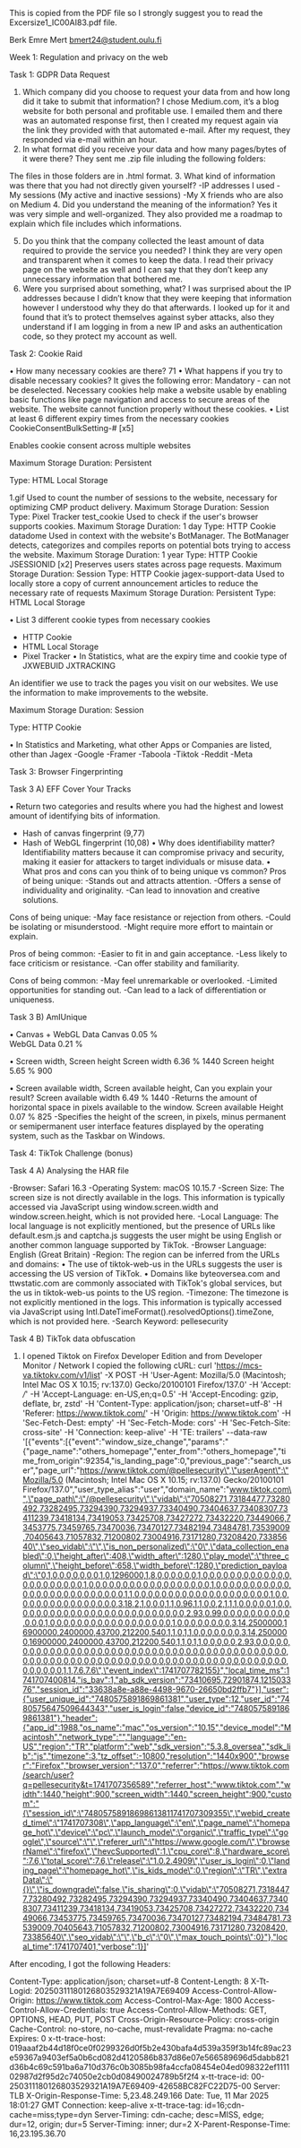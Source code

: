 This is copied from the PDF file so I strongly suggest you to read the Excersize1_IC00AI83.pdf file.

Berk Emre Mert
bmert24@student.oulu.fi

Week 1: Regulation and privacy on the web

Task 1: GDPR Data Request

1.	Which company did you choose to request your data from and how long did it take to submit that information?
I chose Medium.com, it’s a blog website for both personal and profitable use. I emailed them and there was an automated response first, then I created my request again via the link they provided with that automated e-mail. After my request, they responded via e-mail within an hour.
2.	In what format did you receive your data and how many pages/bytes of it were there?
They sent me .zip file inluding the following folders:
 
The files in those folders are in .html format.
3.	What kind of information was there that you had not directly given yourself?
-IP addresses I used
-My sessions (My active and inactive sessions)
-My X friends who are also on Medium
4.	Did you understand the meaning of the information?
Yes it was very simple and well-organized. They also provided me a roadmap to explain which file includes which informations.
 
5.	Do you think that the company collected the least amount of data required to provide the service you needed?
I think they are very open and transparent when it comes to keep the data. I read their privacy page on the website as well and I can say that they don’t keep any unnecessary information that bothered me.
6.	Were you surprised about something, what?
I was surprised about the IP addresses because I didn’t know that they were keeping that information however I understood why they do that afterwards. I looked up for it and found that it’s to protect themselves against syber attacks, also they understand if I am logging in from a new IP and asks an authentication code, so they protect my account as well.

Task 2: Cookie Raid

•	How many necessary cookies are there?
71
•	What happens if you try to disable necessary cookies?
It gives the following error:
Mandatory - can not be deselected. Necessary cookies help make a website usable by enabling basic functions like page navigation and access to secure areas of the website. The website cannot function properly without these cookies.
•	List at least 6 different expiry times from the necessary cookies
CookieConsentBulkSetting-# [x5]

Enables cookie consent across multiple websites

Maximum Storage Duration: Persistent

Type: HTML Local Storage

1.gif
Used to count the number of sessions to the website, necessary for optimizing CMP product delivery.
Maximum Storage Duration: Session
Type: Pixel Tracker
test_cookie
Used to check if the user's browser supports cookies.
Maximum Storage Duration: 1 day
Type: HTTP Cookie
datadome
Used in context with the website's BotManager. The BotManager detects, categorizes and compiles reports on potential bots trying to access the website.
Maximum Storage Duration: 1 year
Type: HTTP Cookie
JSESSIONID [x2]
Preserves users states across page requests.
Maximum Storage Duration: Session
Type: HTTP Cookie
jagex-support-data
Used to locally store a copy of current announcement articles to reduce the necessary rate of requests
Maximum Storage Duration: Persistent
Type: HTML Local Storage

•	List 3 different cookie types from necessary cookies
- HTTP Cookie
- HTML Local Storage
- Pixel Tracker
•	In Statistics, what are the expiry time and cookie type of JXWEBUID
JXTRACKING

An identifier we use to track the pages you visit on our websites. We use the information to make improvements to the website.

Maximum Storage Duration: Session

Type: HTTP Cookie

•	In Statistics and Marketing, what other Apps or Companies are listed, other than Jagex
-Google
-Framer
-Taboola
-Tiktok
-Reddit
-Meta

Task 3: Browser Fingerprinting

Task 3 A) EFF Cover Your Tracks

•	Return two categories and results where you had the highest and lowest amount of identifying bits of information.
- Hash of canvas fingerprint (9,77)
- Hash of WebGL fingerprint (10,08)
•	Why does identifiability matter?
Identifiability matters because it can compromise privacy and security, making it easier for attackers to target individuals or misuse data.
•	What pros and cons can you think of to being unique vs common?
Pros of being unique:
-Stands out and attracts attention.
-Offers a sense of individuality and originality.
-Can lead to innovation and creative solutions.

Cons of being unique:
-May face resistance or rejection from others.
-Could be isolating or misunderstood.
-Might require more effort to maintain or explain.

Pros of being common:
-Easier to fit in and gain acceptance.
-Less likely to face criticism or resistance.
-Can offer stability and familiarity.

Cons of being common:
-May feel unremarkable or overlooked.
-Limited opportunities for standing out.
-Can lead to a lack of differentiation or uniqueness.

Task 3 B) AmIUnique

•	Canvas + WebGL Data
Canvas 	0.05 %	 
WebGL Data 	0.21 %	 

•	Screen width, Screen height
Screen width 	6.36 %	1440
Screen height 	5.65 %	900

•	Screen available width, Screen available height, Can you explain your result?
Screen available width	6.49 %		1440
-Returns the amount of horizontal space in pixels available to the window.
Screen available Height	0.07 %		825
-Specifies the height of the screen, in pixels, minus permanent or semipermanent user interface features displayed by the operating system, such as the Taskbar on Windows.

Task 4: TikTok Challenge (bonus)

Task 4 A) Analysing the HAR file

-Browser: Safari 16.3 
-Operating System: macOS 10.15.7 
-Screen Size: The screen size is not directly available in the logs. This information is typically accessed via JavaScript using window.screen.width and window.screen.height, which is not provided here.
-Local Language: The local language is not explicitly mentioned, but the presence of URLs like default.esm.js and captcha.js suggests the user might be using English or another common language supported by TikTok.
-Browser Language: English (Great Britain) 
-Region: The region can be inferred from the URLs and domains:
•	The use of tiktok-web-us in the URLs suggests the user is accessing the US version of TikTok.
•	Domains like byteoversea.com and ttwstatic.com are commonly associated with TikTok's global services, but the us in tiktok-web-us points to the US region.
-Timezone: The timezone is not explicitly mentioned in the logs. This information is typically accessed via JavaScript using Intl.DateTimeFormat().resolvedOptions().timeZone, which is not provided here.
-Search Keyword: pellesecurity

Task 4 B) TikTok data obfuscation

1)	I opened Tiktok on Firefox Developer Edition and from Developer Monitor / Network I copied the following cURL:
curl 'https://mcs-va.tiktokv.com/v1/list' -X POST -H 'User-Agent: Mozilla/5.0 (Macintosh; Intel Mac OS X 10.15; rv:137.0) Gecko/20100101 Firefox/137.0' -H 'Accept: */*' -H 'Accept-Language: en-US,en;q=0.5' -H 'Accept-Encoding: gzip, deflate, br, zstd' -H 'Content-Type: application/json; charset=utf-8' -H 'Referer: https://www.tiktok.com/' -H 'Origin: https://www.tiktok.com' -H 'Sec-Fetch-Dest: empty' -H 'Sec-Fetch-Mode: cors' -H 'Sec-Fetch-Site: cross-site' -H 'Connection: keep-alive' -H 'TE: trailers' --data-raw '[{"events":[{"event":"window_size_change","params":"{\"page_name\":\"others_homepage\",\"enter_from\":\"others_homepage\",\"time_from_origin\":92354,\"is_landing_page\":0,\"previous_page\":\"search_user\",\"page_url\":\"https://www.tiktok.com/@pellesecurity\",\"userAgent\":\"Mozilla/5.0 (Macintosh; Intel Mac OS X 10.15; rv:137.0) Gecko/20100101 Firefox/137.0\",\"user_type_alias\":\"user\",\"domain_name\":\"www.tiktok.com\",\"page_path\":\"/@pellesecurity\",\"vidab\":\"70508271,73184477,73280492,73282495,73294390,73294937,73340490,73404637,73408307,73411239,73418134,73419053,73425708,73427272,73432220,73449066,73453775,73459765,73470036,73470127,73482194,73484781,73539009,70405643,71057832,71200802,73004916,73171280,73208420,73385640\",\"seo_vidab\":\"\",\"is_non_personalized\":\"0\",\"data_collection_enabled\":0,\"height_after\":408,\"width_after\":1280,\"play_mode\":\"three_column\",\"height_before\":658,\"width_before\":1280,\"prediction_payload\":\"0,1,0,0,0,0,0,0,0,1,0,1296000,1,8,0,0,0,0,0,0,1,0,0,0,0,0,0,0,0,0,0,0,0,0,0,0,0,0,0,0,0,0,0,1,0,0,0,0,0,0,0,0,0,0,0,0,0,0,0,0,0,0,1,0,0,0,0,0,0,0,0,0,0,0,0,0,0,0,0,0,0,0,0,0,0,0,0,0,0,1,1,0,0,0,0,0,0,0,0,0,0,0,0,0,0,0,0,0,0,0,0,1,0,0,0,0,0,0,0,0,0,0,0,0,0,0,0,0,3,18,2,1,0,0,0,1,1,0.96,1,1,0,0,2,1,1,1,0,0,0,0,0,1,0,0,0,0,0,0,0,0,0,0,0,0,0,0,0,0,0,0,0,0,0,0,0,0,0,0,2.93,0.99,0,0,0,0,0,0,0,0,0,0,0,0,0,1,0,0,0,0,0,0,0,0,0,0,0,0,0,0,0,0,0,0,1,0,0,0,0,0,0,0,0,3,14,2500000,16900000,2400000,43700,212200,540,1,1,0,1,1,0,0,0,0,0,0,0,3,14,2500000,16900000,2400000,43700,212200,540,1,1,0,1,1,0,0,0,0,0,2.93,0,0,0,0,0,0,0,0,0,0,0,0,0,0,0,0,0,0,0,0,0,0,0,0,0,0,0,0,0,0,0,0,0,0,0,0,0,0,0,0,0,0,0,0,0,0,0,0,0,0,0,0,0,0,0,0,0,0,0,0,0,0,0,0,0,0,0,0,0,0,0,0,0,0,0,0,0,0,0,0,0,0,0,0,0,0,0,0,0,1,1,7.6,7.6\",\"event_index\":1741707782155}","local_time_ms":1741707400814,"is_bav":1,"ab_sdk_version":"73410695,72901874,121503376","session_id":"33638a8e-a88e-4498-9670-26650bd2ffb7"}],"user":{"user_unique_id":"7480575891869861381","user_type":12,"user_id":"7480575647509644343","user_is_login":false,"device_id":"7480575891869861381"},"header":{"app_id":1988,"os_name":"mac","os_version":"10.15","device_model":"Macintosh","network_type":"","language":"en-US","region":"TR","platform":"web","sdk_version":"5.3.8_oversea","sdk_lib":"js","timezone":3,"tz_offset":-10800,"resolution":"1440x900","browser":"Firefox","browser_version":"137.0","referrer":"https://www.tiktok.com/search/user?q=pellesecurity&t=1741707356589","referrer_host":"www.tiktok.com","width":1440,"height":900,"screen_width":1440,"screen_height":900,"custom":"{\"session_id\":\"74805758918698613811741707309355\",\"webid_created_time\":\"1741707308\",\"app_language\":\"en\",\"page_name\":\"homepage_hot\",\"device\":\"pc\",\"launch_mode\":\"organic\",\"traffic_type\":\"google\",\"source\":\"\",\"referer_url\":\"https://www.google.com/\",\"browserName\":\"firefox\",\"hevcSupported\":1,\"cpu_core\":8,\"hardware_score\":7.6,\"total_score\":7.6,\"release\":\"1.0.2.4909\",\"user_is_login\":0,\"landing_page\":\"homepage_hot\",\"is_kids_mode\":0,\"region\":\"TR\",\"extraData\":\"{}\",\"is_downgrade\":false,\"is_sharing\":0,\"vidab\":\"70508271,73184477,73280492,73282495,73294390,73294937,73340490,73404637,73408307,73411239,73418134,73419053,73425708,73427272,73432220,73449066,73453775,73459765,73470036,73470127,73482194,73484781,73539009,70405643,71057832,71200802,73004916,73171280,73208420,73385640\",\"seo_vidab\":\"\",\"b_c\":\"0\",\"max_touch_points\":0}"},"local_time":1741707401,"verbose":1}]'

After encoding, I got the following Headers:

Content-Type: application/json; charset=utf-8
Content-Length: 8
X-Tt-Logid: 20250311180126803529321A19A7E69409
Access-Control-Allow-Origin: https://www.tiktok.com
Access-Control-Max-Age: 1800
Access-Control-Allow-Credentials: true
Access-Control-Allow-Methods: GET, OPTIONS, HEAD, PUT, POST
Cross-Origin-Resource-Policy: cross-origin
Cache-Control: no-store, no-cache, must-revalidate
Pragma: no-cache
Expires: 0
x-tt-trace-host: 019aaaf2b44d18f0ce0f0299326d0f5b2e430bafa4d539a359f3b14fc89ac23e59367a9403ef5a0b6cd082d4120586b837d86e07e566589696d5dabb821d36b4c69c591ba6a710d376c0b3085b98fa4ccfa08454e04ed098322ef111102987d2f95d2c74050e2cb0d08490024789b5f2f4
x-tt-trace-id: 00-250311180126803529321A19A7E69409-42658BC82FC22D75-00
Server: TLB
X-Origin-Response-Time: 5,23.48.249.166
Date: Tue, 11 Mar 2025 18:01:27 GMT
Connection: keep-alive
x-tt-trace-tag: id=16;cdn-cache=miss;type=dyn
Server-Timing: cdn-cache; desc=MISS, edge; dur=12, origin; dur=5
Server-Timing: inner; dur=2
X-Parent-Response-Time: 16,23.195.36.70


